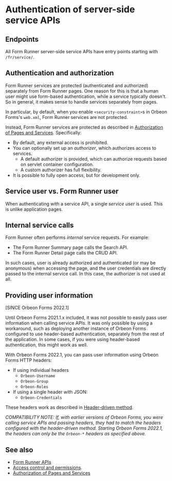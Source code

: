 # Authentication of server-side service APIs

## Endpoints

All Form Runner server-side service APIs have entry points starting with `/fr/service/`.

## Authentication and authorization

Form Runner services are protected (authenticated and authorized) separately from Form Runner pages. One reason for this is that a human user might use form-based authentication, while a service typically doesn't. So in general, it makes sense to handle services separately from pages.

In particular, by default, when you enable `<security-constraint>`s in Orbeon Forms's `web.xml`, Form Runner services are not protected.

Instead, Form Runner services are protected as described in [Authorization of Pages and Services](/xml-platform/controller/authorization-of-pages-and-services.md). Specifically:

- By default, any external access is prohibited.
- You can optionally set up an *authorizer*, which authorizes access to services.
    - A default authorizer is provided, which can authorize requests based on servlet container configuration.
    - A custom authorizer has full flexibility.
- It is possible to fully open access, but for development only.

## Service user vs. Form Runner user

When authenticating with a service API, a single *service user* is used. This is unlike application pages.

## Internal service calls

Form Runner often performs *internal* service requests. For example:

- The Form Runner Summary page calls the Search API.
- The Form Runner Detail  page calls the CRUD API.

In such cases, user is already authorized and authenticated (or may be anonymous) when accessing the page, and the user credentials are directly passed to the internal service call. In this case, the authorizer is not used at all.

## Providing user information

[SINCE Orbeon Forms 2022.1]

Until Orbeon Forms 2021.1.x included, it was not possible to easily pass user information when calling service APIs. It was only possible by using a workaround, such as deploying another instance of Orbeon Forms configured to use header-based authentication, separately from the rest of the application. In some cases, if you were using header-based authentication, this might work as well.

With Orbeon Forms 2022.1, you can pass user information using Orbeon Forms HTTP headers:

- If using individual headers
    - `Orbeon-Username`
    - `Orbeon-Group`
    - `Orbeon-Roles`
- If using a single header with JSON:
    - `Orbeon-Credentials`

These headers work as described in [Header-driven method](/form-runner/access-control/users.md#header-driven-method).

*COMPATIBILITY NOTE: If, with earlier versions of Orbeon Forms, you were calling service APIs and passing headers, they had to match the headers configured with the header-driven method. Starting Orbeon Forms 2022.1, the headers can only be the `Orbeon-*` headers as specified above.*

## See also

- [Form Runner APIs](README.md)
- [Access control and permissions](/form-runner/access-control/README.md).
- [Authorization of Pages and Services](/xml-platform/controller/authorization-of-pages-and-services.md)
